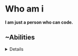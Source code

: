 # Who am i
**I am just a person who can code.**

## ~Abilities
<details>
<p>
  <img  src="https://img.shields.io/badge/Python-3776AB?style=for-the-badge&logo=python&logoColor=white"/>
  <img  src="https://img.shields.io/badge/JavaScript-F7DF1E?style=for-the-badge&logo=javascript&logoColor=black" />
  <img  src="https://img.shields.io/badge/TypeScript-007ACC?style=for-the-badge&logo=typescript&logoColor=white"/>
  <img  src="https://img.shields.io/badge/Flask-000000?style=for-the-badge&logo=flask&logoColor=white"/>
  <img  src="https://img.shields.io/badge/React-20232A?style=for-the-badge&logo=react&logoColor=61DAFB"/>
  <img  src="https://img.shields.io/badge/React_Native-20232A?style=for-the-badge&logo=react&logoColor=61DAFB" />
  <img  src="https://img.shields.io/badge/Express.js-404D59?style=for-the-badge&logo=express&logoColor=white" />
  <img  src="https://img.shields.io/badge/Node.js-43853D?style=for-the-badge&logo=node.js&logoColor=white" />
  <img  src="https://img.shields.io/badge/MySQL-00000F?style=for-the-badge&logo=mysql&logoColor=white" />
  <img  src="https://img.shields.io/badge/SQLite-07405E?style=for-the-badge&logo=sqlite&logoColor=white"/>
  <img  src="https://img.shields.io/badge/MongoDB-4EA94B?style=for-the-badge&logo=mongodb&logoColor=white" />
  <img  src="https://img.shields.io/badge/firebase-ffca28?style=for-the-badge&logo=firebase&logoColor=white" />
  <img  src="https://img.shields.io/badge/HTML5-E34F26?style=for-the-badge&logo=html5&logoColor=white"/>
  <img  src="https://img.shields.io/badge/CSS3-1572B6?style=for-the-badge&logo=css3&logoColor=white" />
  <img  src="https://img.shields.io/badge/Heroku-430098?style=for-the-badge&logo=heroku&logoColor=white" />
  <img  src="https://img.shields.io/badge/Postman-FF6C37?style=for-the-badge&logo=Postman&logoColor=white"/>
  <img  src="https://img.shields.io/badge/Visual_Studio_Code-0078D4?style=for-the-badge&logo=visual%20studio%20code&logoColor=white"/>
  <img src="https://img.shields.io/badge/Kali_Linux-557C94?style=for-the-badge&logo=kali-linux&logoColor=white"/>
<p>
 <details/>
 
## ~GitHub Analytics
<a href="https://github.com/zekkontro">
  <img height="180em" align="center" src="https://github-readme-stats.vercel.app/api?username=kaankarakoc42&show_icons=true&locale=en&theme=algolia&include_all_commits=true&count_private=true" alt="zekkontro"/>
  <img height="180em" align="center" src="https://github-readme-stats.vercel.app/api/top-langs?username=kaankarakoc42&show_icons=true&locale=en&layout=compact&langs_count=8&theme=algolia" alt="zekkontro"/>
</a>


## ~Social Media
<p align="center">
  <a href="mailto:karakockaan326@gamil.com"> <img src="https://img.shields.io/badge/Gmail-D14836?style=for-the-badge&logo=gmail&logoColor=white"><a/>
  <a href="https://www.instagram.com/kaankarakoc42/"> <img src="https://img.shields.io/badge/Instagram-E4405F?style=for-the-badge&logo=instagram&logoColor=white"><a/>
  <a href="https://kaankarakoc42.medium.com"><img src="https://img.shields.io/badge/Medium-12100E?style=for-the-badge&logo=medium&logoColor=white"><a/>
  <a href="https://www.npmjs.com/~kaankarakoc42"><img src="https://img.shields.io/badge/npm-CB3837?style=for-the-badge&logo=npm&logoColor=white"/><a/>
<p/>
